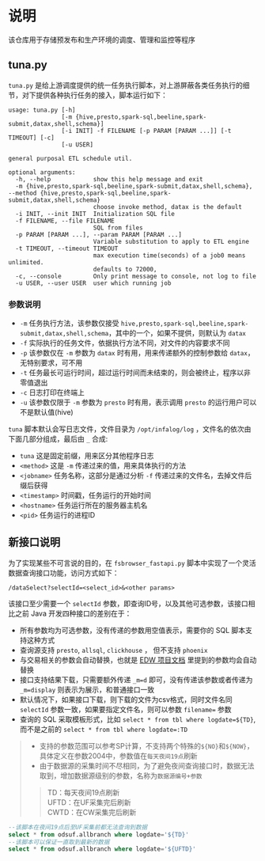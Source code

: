 # 说明

该仓库用于存储预发布和生产环境的调度、管理和监控等程序

## tuna.py

`tuna.py` 是给上游调度提供的统一任务执行脚本，对上游屏蔽各类任务执行的细节，对下提供各种执行任务的接入，脚本运行如下：

```shell
usage: tuna.py [-h]
               [-m {hive,presto,spark-sql,beeline,spark-submit,datax,shell,schema}]
               [-i INIT] -f FILENAME [-p PARAM [PARAM ...]] [-t TIMEOUT] [-c]
               [-u USER]

general purposal ETL schedule util.

optional arguments:
  -h, --help            show this help message and exit
  -m {hive,presto,spark-sql,beeline,spark-submit,datax,shell,schema}, --method {hive,presto,spark-sql,beeline,spark-submit,datax,shell,schema}
                        choose invoke method, datax is the default
  -i INIT, --init INIT  Initialization SQL file
  -f FILENAME, --file FILENAME
                        SQL from files
  -p PARAM [PARAM ...], --param PARAM [PARAM ...]
                        Variable substitution to apply to ETL engine
  -t TIMEOUT, --timeout TIMEOUT
                        max execution time(seconds) of a job0 means unlimited.
                        defaults to 72000,
  -c, --console         Only print message to console, not log to file
  -u USER, --user USER  user which running job
```

### 参数说明

- `-m` 任务执行方法，该参数仅接受 `hive,presto,spark-sql,beeline,spark-submit,datax,shell,schema`，其中的一个，如果不提供，则默认为 `datax`
- `-f` 实际执行的任务文件，依据执行方法不同，对文件的内容要求不同
- `-p` 该参数仅在 `-m` 参数为 `datax` 时有用，用来传递额外的控制参数给 `datax`，无特别要求，可不用
- `-t` 任务最长可运行时间，超过运行时间而未结束的，则会被终止，程序以非零值退出
- `-c` 日志打印在终端上
- `-u` 该参数仅限于 `-m` 参数为 `presto` 时有用，表示调用 `presto` 的运行用户可以不是默认值(hive)

`tuna` 脚本默认会写日志文件，文件目录为 `/opt/infalog/log` ，文件名的依次由下面几部分组成，最后由 `_` 合成:

- `tuna` 这是固定前缀，用来区分其他程序日志
- `<method>` 这是 `-m` 传递过来的值，用来具体执行的方法
- `<jobname>` 任务名称，这部分是通过分析 `-f` 传递过来的文件名，去掉文件后缀后获得
- `<timestamp>` 时间戳，任务运行的开始时间
- `<hostname>` 任务运行所在的服务器主机名
- `<pid>` 任务运行的进程ID
  
## 新接口说明

为了实现某些不可言说的目的，在 `fsbrowser_fastapi.py` 脚本中实现了一个灵活数据查询接口功能，访问方式如下：

```
/dataSelect?selectId=<select_id>&<other params>
```

该接口至少需要一个 `selectId` 参数，即查询ID号，以及其他可选参数，该接口相比之前 Java 开发四种接口的差别在于：

- 所有参数均为可选参数，没有传递的参数用空值表示，需要你的 SQL 脚本支持这种方式
- 查询源支持  `presto`, `allsql`, `clickhouse` ， 但不支持 `phoenix`
- 与交易相关的参数会自动替换，也就是 [EDW 项目文档](https://gitlab.lczq.com/grp_ds/edw/-/blob/master/README.md) 里提到的参数均会自动替换
- 接口支持结果下载，只需要额外传递 `_m=d` 即可，没有传递该参数或者传递为 `_m=display` 则表示为展示，和普通接口一致
- 默认情况下，如果接口下载，则下载的文件为csv格式，同时文件名同 `selectId` 参数一致，如果要指定文件名，则可以参数 `filename=` 参数
- 查询的 SQL 采取模板形式，比如 `select * from tbl where logdate=${TD}`, 而不是之前的 `select * from tbl where logdate=:TD`
>- 支持的参数范围可以参考SP计算，不支持两个特殊的`${NO}`和`${NOW}`，具体定义在参数2004中，参数值在`每天夜间19点`刷新
>- 由于数据源的采集时间不尽相同，为了避免夜间查询接口时，数据无法取到，增加数据源级别的参数，名称为`数据源编号+参数`
  >> TD：每天夜间19点刷新  
  >> UFTD：在UF采集完后刷新  
  >> CWTD：在CW采集完后刷新  
  ```sql
  --该脚本在夜间19点后至UF采集前都无法查询到数据
  select * from odsuf.allbranch where logdate='${TD}'
  --该脚本可以保证一直取到最新的数据
  select * from odsuf.allbranch where logdate='${UFTD}'
  ```

